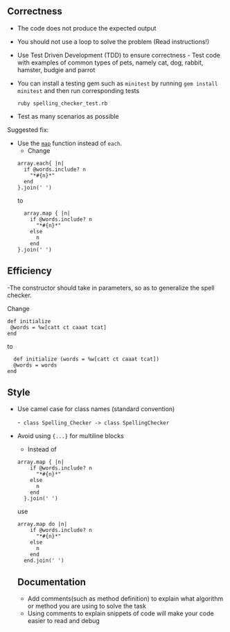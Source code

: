 ## Correctness
 - The code does not produce the expected output
 - You should not use a loop to solve the problem (Read instructions!)
 - Use Test Driven Development (TDD) to ensure correctness - Test code with examples of common types of pets, namely cat, dog, rabbit, hamster, budgie and parrot

  - You can install a testing gem such as `minitest` by running `gem install minitest` and then run corresponding tests 

    ```
    ruby spelling_checker_test.rb
    ```
  - Test as many scenarios as possible

  Suggested fix:
  - Use the [`map`](https://www.rubyguides.com/2018/10/ruby-map-method/) function instead of `each`. 
    - Change 
    ```
    array.each{ |n|
      if @words.include? n
        "*#{n}*"
      end
    }.join(' ')
    ```
    to 
    ```
      array.map { |n|
        if @words.include? n
          "*#{n}*"
        else
          n
        end
    }.join(' ')
    ```

## Efficiency
 
  -The constructor should take in parameters, so as to generalize the spell checker.

  Change
  ```
  def initialize
   @words = %w[catt ct caaat tcat]
  end
  ``` 
  to
  ```
    def initialize (words = %w[catt ct caaat tcat])
    @words = words
  end
  ```
## Style 
- Use camel case for class names (standard convention)

  -` class Spelling_Checker -> class SpellingChecker`

- Avoid using `{...}` for multiline blocks
  - Instead of  
  ```
  array.map { |n|
      if @words.include? n
        "*#{n}*"
      else
        n
      end
    }.join(' ')

  ```
  use 
  ```
  array.map do |n|
      if @words.include? n
        "*#{n}*"
      else
        n
      end
    end.join(' ')
  ```

  ## Documentation
  - Add comments(such as method definition) to explain what algorithm or method you are using to solve the task
  - Using comments to explain snippets of code will make your code easier to read and debug